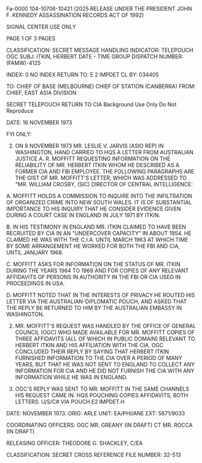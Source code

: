 Fa-0000
104-10706-10421 (2025 RELEASE UNDER THE PRESIDENT JOHN F. KENNEDY ASSASSINATION RECORDS ACT OF 1992)

SIGNAL CENTER USE ONLY

PAGE 1 OF 3 PAGES

CLASSIFICATION: SECRET
MESSAGE HANDLING INDICATOR: TELEPOUCH
OGC SUBJ: ITKIN, HERBERT
DATE - TIME GROUP
DISPATCH NUMBER: (FAMW)-4125

INDEX: 0 NO INDEX
RETURN TO: E 2 IMPDET
CL BY: 034405

TO: CHIEF OF BASE (MELBOURNE)
CHIEF OF STATION (CANBERRA)
FROM: CHIEF, EAST ASIA DIVISION

SECRET
TELEPOUCH
RETURN TO CIA
Background Use Only
Do Not Reproduce

DATE: 16 NOVEMBER 1973

FYI ONLY:

2. ON 8 NOVEMBER 1973 MR. LESLIE V. JARVIS (ASIO REP) IN WASHINGTON, HAND CARRIED TO HQS A LETTER FROM AUSTRALIAN JUSTICE A. R. MOFFITT REQUESTING INFORMATION ON THE RELIABILITY OF MR. HERBERT ITKIN WHOM HE DESCRIBED AS A FORMER CIA AND FBI EMPLOYEE. THE FOLLOWING PARAGRAPHS ARE THE GIST OF MR. MOFFITT'S LETTER, WHICH WAS ADDRESSED TO "MR. WILLIAM CROSBY, (SIC) DIRECTOR OF CENTRAL INTELLIGENCE:

A. MOFFITT HOLDS A COMMISSION TO INQUIRE INTO THE INFILTRATION OF ORGANIZED CRIME INTO NEW SOUTH WALES. IT IS OF SUBSTANTIAL IMPORTANCE TO HIS INQUIRY THAT HE CONSIDER EVIDENCE GIVEN DURING A COURT CASE IN ENGLAND IN JULY 1971 BY ITKIN.

B. IN HIS TESTIMONY IN ENGLAND MR. ITKIN CLAIMED TO HAVE BEEN RECRUITED BY CIA IN AN "UNDERCOVER CAPACITY" IN ABOUT 1954. HE CLAIMED HE WAS WITH THE C.I.A. UNTIL MARCH 1963 AT WHICH TIME BY SOME ARRANGEMENT HE WORKED FOR BOTH THE FBI AND CIA, UNTIL JANUARY 1968.

C. MOFFITT ASKS FOR INFORMATION ON THE STATUS OF MR. ITKIN DURING THE YEARS 1964 TO 1969 AND FOR COPIES OF ANY RELEVANT AFFIDAVITS OF PERSONS IN AUTHORITY IN THE FBI OR CIA USED IN PROCEEDINGS IN USA.

D. MOFFITT NOTED THAT IN THE INTERESTS OF PRIVACY HE ROUTED HIS LETTER VIA THE AUSTRALIAN-DIPLOMATIC POUCH, AND ASKED THAT THE REPLY BE RETURNED TO HIM BY THE AUSTRALIAN EMBASSY IN WASHINGTON.

2. MR. MOFFITT'S REQUEST WAS HANDLED BY THE OFFICE OF GENERAL COUNCIL (OGC) WHO MADE AVAILABLE FOR MR. MOFFITT COPIES OF THREE AFFIDAVITS (ALL OF WHICH IN PUBLIC DOMAIN) RELEVANT TO HERBERT ITKIN AND HIS AFFILIATION WITH THE CIA. OGC CONCLUDED THEIR REPLY BY SAYING THAT HERBERT ITKIN FURNISHED INFORMATION TO THE CIA OVER A PERIOD OF MANY YEARS, BUT THAT HE WAS NOT SENT TO ENGLAND TO COLLECT ANY INFORMATION FOR CIA AND HE DID NOT FURNISH THE CIA WITH ANY INFORMATION WHILE HE WAS IN ENGLAND.

3. OGC'S REPLY WAS SENT TO MR. MOFFITT IN THE SAME CHANNELS HIS REQUEST CAME IN. HQS POUCHING COPIES AFFIDAVITS, BOTH LETTERS.
U/S/C# VIA POUCH
E2 IMPDET.H

DATE: NOVEMBER 1973.
ORIG: ARLE
UNIT: EA/PHI/ANE
EXT: 5671/9033

COORDINATING OFFICERS:
OGC MR. GREANY (IN DRAFT)
CT MR. ROCCA (IN DRAFT)

RELEASING OFFICER: THEODORE G. SHACKLEY, C/EA

CLASSIFICATION: SECRET
CROSS REFERENCE FILE NUMBER: 32-513
